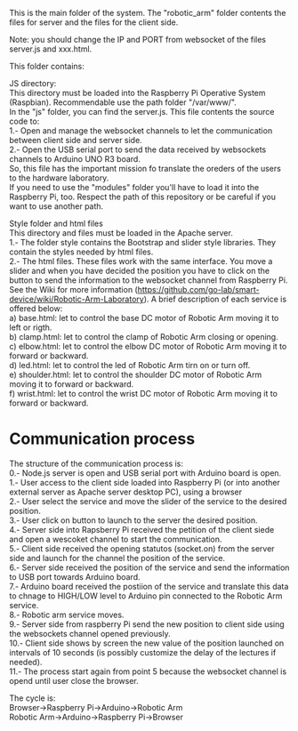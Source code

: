 This is the main folder of the system. The "robotic_arm" folder contents the files for server and the files for the client side.<br>

Note: you should change the IP and PORT from websocket of the files server.js and xxx.html.<br> 

This folder contains:

JS directory:<br>
This directory must be loaded into the Raspberry Pi Operative System (Raspbian). Recommendable use the path folder "/var/www/".<br>
In the "js" folder, you can find the server.js. This file contents the source code to:<br>
1.- Open and manage the websocket channels to let the communication between client side and server side.<br>
2.- Open the USB serial port to send the data received by websockets channels to Arduino UNO R3 board.<br>
So, this file has the important mission fo translate the oreders of the users to the hardware laboratory.<br>
If you need to use the "modules" folder you'll have to load it into the Raspberry Pi, too. Respect the path of this repository or be careful if you want to use another path.<br>

Style folder and html files<br>
This directory and files must be loaded in the Apache server.<br>
1.- The folder style contains the Bootstrap and slider style libraries. They contain the styles needed by html files. <br>
2.- The html files. These files work with the same interface. You move a slider and when you have decided the position you have to click on the button to send the information to the websocket channel from Raspberry Pi. See the Wiki for more information (https://github.com/go-lab/smart-device/wiki/Robotic-Arm-Laboratory). A brief description of each service is offered below:<br>
a) base.html: let to control the base DC motor of Robotic Arm moving it to left or rigth.<br>
b) clamp.html: let to control the clamp of Robotic Arm closing or opening.<br>
c) elbow.html: let to control the elbow DC motor of Robotic Arm moving it to forward or backward.<br>
d) led.html: let to control the led of Robotic Arm tirn on or turn off.<br>
e) shoulder.html: let to control the shoulder DC motor of Robotic Arm moving it to forward or backward.<br>
f) wrist.html: let to control the wrist DC motor of Robotic Arm moving it to forward or backward.<br>

Communication process
=====================
The structure of the communication process is:<br>
  0.- Node.js server is open and USB serial port with Arduino board is open.<br>
  1.- User access to the client side loaded into Raspberry Pi (or into another external server as Apache server desktop PC), using a browser<br>
  2.- User select the service and move the slider of the service to the desired position.<br>
  3.- User click on button to launch to the server the desired position.<br>
  4.- Server side into Rapsberry Pi received the petition of the client siede and open a wescoket channel to start the communication.<br>
  5.- Client side received the opening statutos (socket.on) from the server side and launch for the channel the position of the service.<br>
  6.- Server side received the position of the service and send the information to USB port towards Arduino board.<br>
  7.- Arduino board received the postiion of the service and translate this data to chnage to HIGH/LOW level to Arduino pin connected to the Robotic Arm service.<br>
  8.- Robotic arm service moves.<br>
  9.- Server side from raspberry Pi send the new position to client side using the websockets channel opened previously.<br>
  10.- Client side shows by screen the new value of the position launched on intervals of 10 seconds (is possibly customize the delay of the lectures if needed).<br>
  11.- The process start again from point 5 because the websocket channel is opend until user close the browser.<br>

The cycle is:<br>
Browser->Raspberry Pi->Arduino->Robotic Arm<br>
Robotic Arm->Arduino->Raspberry Pi->Browser <br>
